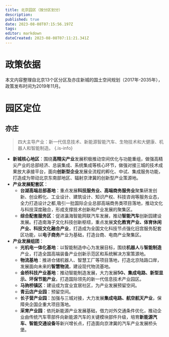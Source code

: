 ```yaml
---
title: 北京园区（按分区划分）
description: 
published: true
date: 2023-08-08T07:15:56.197Z
tags: 
editor: markdown
dateCreated: 2023-08-08T07:11:21.341Z
---
```


# 政策依据
本文内容整理自北京13个区分区及亦庄新城的国土空间规划（2017年-2035年），政策发布时间为2019年11月。

# 园区定位

## 亦庄
> 四大主导产业：新一代信息技术、新能源智能汽车、生物技术和大健康、机器人和智能制造。
{.is-info}

- **新城核心地区**：围绕**高精尖产业**发展积极推动空间优化与功能重组，做强高精尖产业的总部经济、总装集成、系统集成等核心环节，做强对接三城的技术成果放大承接平台，面向**创新型企业**发展全流程的孵化、中试、集成服务功能，打造成为带动北京东南部地区、辐射京津冀的创新型产业策源地。
- **产业发展配套区**：
	- **台湖高端总部基地**：重点发展**科技服务业、高端商务服务业**聚集研发创新、创业孵化、工业设计、建筑设计、知识产权、科技咨询等服务业态，全力打造设计之都,吸引一批国际企业总部高端商务类项目落地，推动文化与科技深度融合，形成支撑技术创新和产业发展的聚集区。
  - **综合配套服务区**：促进瀛海智能网联汽车发展，推动**智能汽车**创新园建设发展。打造南海子文化科技创新枢纽，重点发展**文化教育产业、体育休闲产业、科技文化融合产业**，打造成为全国文化科技节点强化旧宫服务配套区功能，以**电子商务**产业为基础，打造台商、电商产业聚集区。
- **产业发展组团**：
	- **光机电一体化基地**：以智能制造中心为发展目标，围绕**机器人**与**智能制造**产业，打造全国高端装备产业创新示范区和系统解决方案策源地。
  - **物流基地**：推进仓储机器人、智慧工厂等项目落地，打造北京陆路口岸，发展面向未来的**智慧物流**，建设现代物流基地。
  - **金桥科技产业基地**：推动智能制造发展，大力发展**5G、集成电路、新型显示、环保节能产业**，打造国际领先的新一代信息技术产业园区。
  - **马驹桥镇区**：建设成为宜业宜居社区，为产业发展预留空间。
  - **青云店产业园**：预留空间。
  - **长子营产业园**：加强与三城对接，大力发展**集成电路、航空航天产业**，保障央企国企重大项目落地。
  - **采育产业园**：依托新能源产业发展基础，借力对外交通条件优化，推动企业由传统汽车零部件向新能源汽车的关键模块部件升级，培育**新能源汽车、智能交通设备**等新兴增长点，打造面向京津冀的汽车产业发展桥头堡。